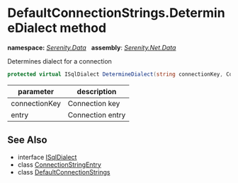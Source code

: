 # DefaultConnectionStrings.DetermineDialect method
**namespace:** *[Serenity.Data](../../README.md#serenity.data-namespace)*   **assembly**: *[Serenity.Net.Data](../../README.md)*

Determines dialect for a connection

```csharp
protected virtual ISqlDialect DetermineDialect(string connectionKey, ConnectionStringEntry entry)
```

| parameter | description |
| --- | --- |
| connectionKey | Connection key |
| entry | Connection entry |

## See Also

* interface [ISqlDialect](../ISqlDialect.md)
* class [ConnectionStringEntry](../ConnectionStringEntry.md)
* class [DefaultConnectionStrings](../DefaultConnectionStrings.md)
